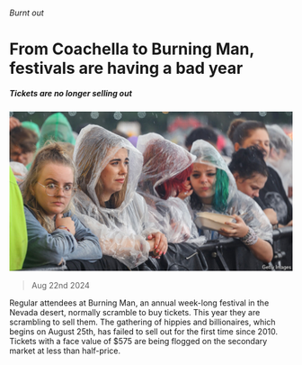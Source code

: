 ###### Burnt out

# From Coachella to Burning Man, festivals are having a bad year 

##### Tickets are no longer selling out 

![image](images/20240824_WBP001.jpg) 

> Aug 22nd 2024 

Regular attendees at Burning Man, an annual week-long festival in the Nevada desert, normally scramble to buy tickets. This year they are scrambling to sell them. The gathering of hippies and billionaires, which begins on August 25th, has failed to sell out for the first time since 2010. Tickets with a face value of $575 are being flogged on the secondary market at less than half-price.


